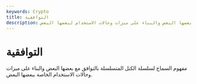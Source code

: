 ```yaml
---
keywords: Crypto
title: التوافقية
description: التوافقية. مفهوم السماح لسلسلة الكتل بالتوافق مع بعضها البعض والبناء على ميزات وحالات الاستخدام لبعضها البعض.
---
```


# التوافقية
مفهوم السماح لسلسلة الكتل المتسلسلة بالتوافق مع بعضها البعض والبناء على ميزات وحالات الاستخدام الخاصة ببعضها البعض.

